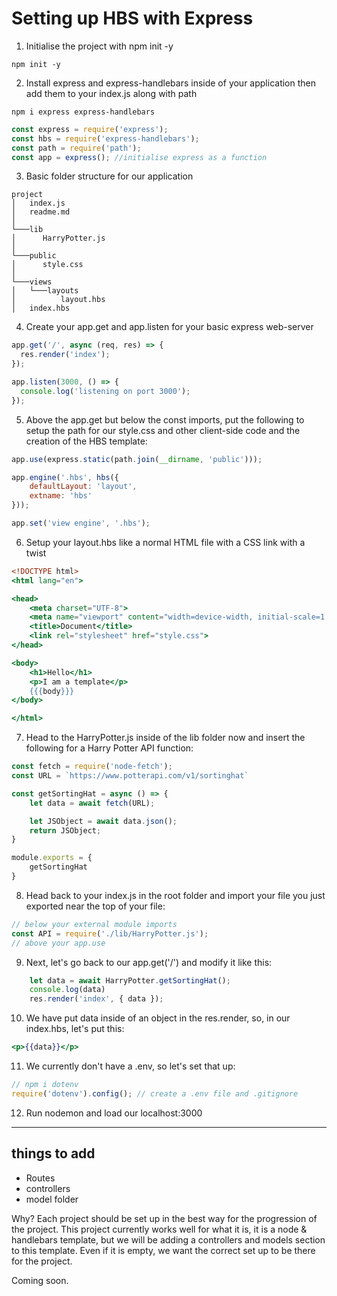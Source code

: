 # Setting up HBS with Express

1. Initialise the project with npm init -y
```
npm init -y
```

2. Install express and express-handlebars inside of your application then add them to your index.js along with path

```
npm i express express-handlebars
```

```javascript
const express = require('express');
const hbs = require('express-handlebars');
const path = require('path');
const app = express(); //initialise express as a function
```

3. Basic folder structure for our application

```
project
│   index.js
│   readme.md   
│
└───lib
│      HarryPotter.js
│   
└───public
│      style.css
│    
└───views 
│   └───layouts
│          layout.hbs
│   index.hbs
```

4. Create your app.get and app.listen for your basic express web-server

```javascript
app.get('/', async (req, res) => {
  res.render('index');
});

app.listen(3000, () => {
  console.log('listening on port 3000');
});
```

5. Above the app.get but below the const imports, put the following to setup the path for our style.css and other client-side code and the creation of the HBS template: 

```javascript
app.use(express.static(path.join(__dirname, 'public')));

app.engine('.hbs', hbs({
    defaultLayout: 'layout',
    extname: 'hbs'
}));

app.set('view engine', '.hbs');
```

6. Setup your layout.hbs like a normal HTML file with a CSS link with a twist

```hbs
<!DOCTYPE html>
<html lang="en">

<head>
    <meta charset="UTF-8">
    <meta name="viewport" content="width=device-width, initial-scale=1.0">
    <title>Document</title>
    <link rel="stylesheet" href="style.css">
</head>

<body>
    <h1>Hello</h1>
    <p>I am a template</p>
    {{{body}}}
</body>

</html>
```

7. Head to the HarryPotter.js inside of the lib folder now and insert the following for a Harry Potter API function:

```javascript
const fetch = require('node-fetch');
const URL = `https://www.potterapi.com/v1/sortinghat`

const getSortingHat = async () => {
    let data = await fetch(URL);

    let JSObject = await data.json();
    return JSObject;
}

module.exports = {
    getSortingHat
}
```

8. Head back to your index.js in the root folder and import your file you just exported near the top of your file:

```javascript
// below your external module imports
const API = require('./lib/HarryPotter.js');
// above your app.use
```

9. Next, let's go back to our app.get('/') and modify it like this:

```javascript
    let data = await HarryPotter.getSortingHat();
    console.log(data)
    res.render('index', { data });
```

10. We have put data inside of an object in the res.render, so, in our index.hbs, let's put this: 

```hbs
<p>{{data}}</p>
```
11. We currently don't have a .env, so let's set that up:

```javascript
// npm i dotenv
require('dotenv').config(); // create a .env file and .gitignore
```

12. Run nodemon and load our localhost:3000

***

## things to add

* Routes
* controllers
* model folder

Why? Each project should be set up in the best way for the progression of the project. This project currently works well for what it is, it is a node & handlebars template, but we will be adding a controllers and models section to this template. Even if it is empty, we want the correct set up to be there for the project. 

Coming soon. 